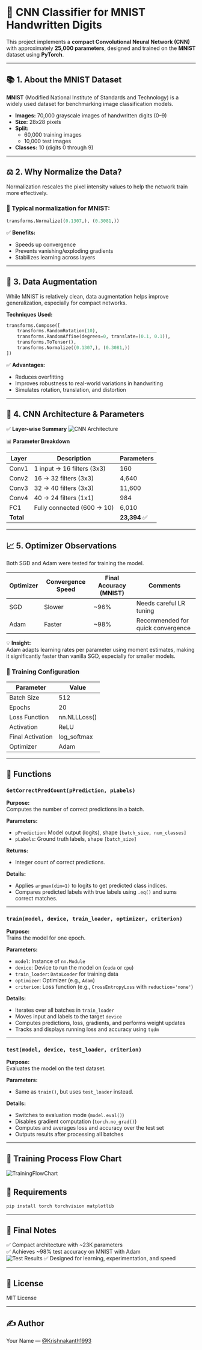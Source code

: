 # 🧠 CNN Classifier for MNIST Handwritten Digits

This project implements a **compact Convolutional Neural Network (CNN)** with approximately **25,000 parameters**, designed and trained on the **MNIST** dataset using **PyTorch**.

---

## 📚 1. About the MNIST Dataset

**MNIST** (Modified National Institute of Standards and Technology) is a widely used dataset for benchmarking image classification models.

- **Images:** 70,000 grayscale images of handwritten digits (0–9)
- **Size:** 28x28 pixels
- **Split:**
  - 60,000 training images
  - 10,000 test images
- **Classes:** 10 (digits 0 through 9)

---

## ⚖️ 2. Why Normalize the Data?

Normalization rescales the pixel intensity values to help the network train more effectively.

### 🔢 Typical normalization for MNIST:
```python
transforms.Normalize((0.1307,), (0.3081,))
```
✅ **Benefits:**
- Speeds up convergence
- Prevents vanishing/exploding gradients
- Stabilizes learning across layers

---

## 🧪 3. Data Augmentation

While MNIST is relatively clean, data augmentation helps improve generalization, especially for compact networks.

**Techniques Used:**
```python
transforms.Compose([
    transforms.RandomRotation(10),
    transforms.RandomAffine(degrees=0, translate=(0.1, 0.1)),
    transforms.ToTensor(),
    transforms.Normalize((0.1307,), (0.3081,))
])
```
✅ **Advantages:**
- Reduces overfitting
- Improves robustness to real-world variations in handwriting
- Simulates rotation, translation, and distortion

---

## 🧠 4. CNN Architecture & Parameters

✅ **Layer-wise Summary**
![CNN Architecture](images/cnn_architecture.svg)


📊 **Parameter Breakdown**

| Layer | Description                  | Parameters |
|-------|------------------------------|------------|
| Conv1 | 1 input → 16 filters (3x3)   | 160       |
| Conv2 | 16 → 32 filters (3x3)        | 4,640     |
| Conv3 | 32 → 40 filters (3x3)        | 11,600    |
| Conv4 | 40 → 24 filters (1x1)        | 984       |
| FC1   | Fully connected (600 → 10)   | 6,010     |
| **Total** |                          | **23,394** ✅ |

---

## 📈 5. Optimizer Observations

Both SGD and Adam were tested for training the model.

| Optimizer | Convergence Speed | Final Accuracy (MNIST) | Comments                  |
|-----------|-------------------|------------------------|---------------------------|
| SGD      | Slower            | ~96%                   | Needs careful LR tuning  |
| Adam     | Faster            | ~98%                   | Recommended for quick convergence |

💡 **Insight:**  
Adam adapts learning rates per parameter using moment estimates, making it significantly faster than vanilla SGD, especially for smaller models.

### 🧪 Training Configuration

| Parameter       | Value     |
|-----------------|-----------|
| Batch Size      | 512        |
| Epochs          | 20         |
| Loss Function   | nn.NLLLoss() |
| Activation      | ReLU      |
| Final Activation| log_softmax |
| Optimizer       | Adam      |

---
## 📌 Functions

### `GetCorrectPredCount(pPrediction, pLabels)`

**Purpose:**  
Computes the number of correct predictions in a batch.

**Parameters:**
- `pPrediction`: Model output (logits), shape `[batch_size, num_classes]`
- `pLabels`: Ground truth labels, shape `[batch_size]`

**Returns:**  
- Integer count of correct predictions.

**Details:**
- Applies `argmax(dim=1)` to logits to get predicted class indices.
- Compares predicted labels with true labels using `.eq()` and sums correct matches.

---

### `train(model, device, train_loader, optimizer, criterion)`

**Purpose:**  
Trains the model for one epoch.

**Parameters:**
- `model`: Instance of `nn.Module`
- `device`: Device to run the model on (`cuda` or `cpu`)
- `train_loader`: `DataLoader` for training data
- `optimizer`: Optimizer (e.g., `Adam`)
- `criterion`: Loss function (e.g., `CrossEntropyLoss` with `reduction='none'`)

**Details:**
- Iterates over all batches in `train_loader`
- Moves input and labels to the target `device`
- Computes predictions, loss, gradients, and performs weight updates
- Tracks and displays running loss and accuracy using `tqdm`

---

### `test(model, device, test_loader, criterion)`

**Purpose:**  
Evaluates the model on the test dataset.

**Parameters:**
- Same as `train()`, but uses `test_loader` instead.

**Details:**
- Switches to evaluation mode (`model.eval()`)
- Disables gradient computation (`torch.no_grad()`)
- Computes and averages loss and accuracy over the test set
- Outputs results after processing all batches

---

## 🚀 Training Process Flow Chart
![TrainingFlowChart](images/mermaid-diagram.svg)


## 🧾 Requirements

```bash
pip install torch torchvision matplotlib
```

---

## 📌 Final Notes

✅ Compact architecture with ~23K parameters  
✅ Achieves ~98% test accuracy on MNIST with Adam  
![Test Results](images/Test_Results.png)
✅ Designed for learning, experimentation, and speed  

---

## 📎 License

MIT License

---

## ✍️ Author

Your Name — [@Krishnakanth1993](https://github.com/Krishnakanth1993)